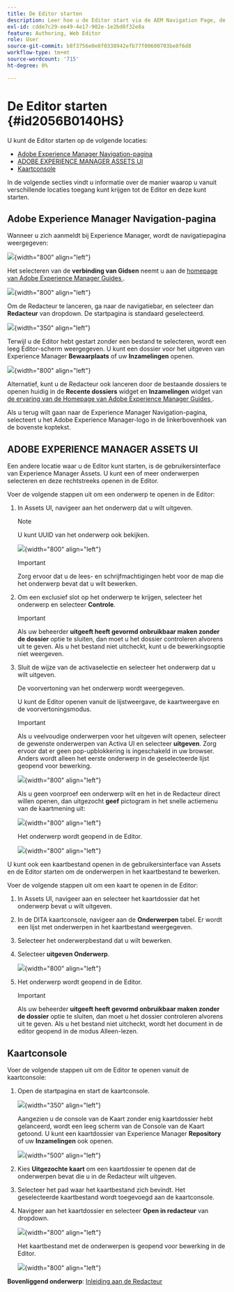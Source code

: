 ```yaml
---
title: De Editor starten
description: Leer hoe u de Editor start via de AEM Navigation Page, de gebruikersinterface van AEM Assets en de kaartconsole in Adobe Experience Manager Guides.
exl-id: cdde7c29-ee49-4e17-902e-1e2bd6f32e8a
feature: Authoring, Web Editor
role: User
source-git-commit: b8f3756e0e8f0338942efb77f00600703be8f6d8
workflow-type: tm+mt
source-wordcount: '715'
ht-degree: 0%

---
```


# De Editor starten {#id2056B0140HS}

U kunt de Editor starten op de volgende locaties:

- [Adobe Experience Manager Navigation-pagina](#adobe-experience-manager-navigation-page)
- [ADOBE EXPERIENCE MANAGER ASSETS UI](#adobe-experience-manager-assets-ui)
- [Kaartconsole](#map-console)

In de volgende secties vindt u informatie over de manier waarop u vanuit verschillende locaties toegang kunt krijgen tot de Editor en deze kunt starten.

## Adobe Experience Manager Navigation-pagina

Wanneer u zich aanmeldt bij Experience Manager, wordt de navigatiepagina weergegeven:

![](images/web-editor-from-navigation-page.png){width="800" align="left"}

Het selecteren van de **verbinding van Gidsen** neemt u aan de [ homepage van Adobe Experience Manager Guides ](./intro-home-page.md).

![](images/aem-home-page.png){width="800" align="left"}

Om de Redacteur te lanceren, ga naar de navigatiebar, en selecteer dan **Redacteur** van dropdown. De startpagina is standaard geselecteerd.

![](images/editor-home-page-dropdown.png){width="350" align="left"}

Terwijl u de Editor hebt gestart zonder een bestand te selecteren, wordt een leeg Editor-scherm weergegeven. U kunt een dossier voor het uitgeven van Experience Manager **Bewaarplaats** of uw **Inzamelingen** openen.

![](images/web-editor-launch-page.png){width="800" align="left"}

Alternatief, kunt u de Redacteur ook lanceren door de bestaande dossiers te openen huidig in de **Recente dossiers** widget en **Inzamelingen** widget van [ de ervaring van de Homepage van Adobe Experience Manager Guides ](./intro-home-page.md).


Als u terug wilt gaan naar de Experience Manager Navigation-pagina, selecteert u het Adobe Experience Manager-logo in de linkerbovenhoek van de bovenste koptekst.


## ADOBE EXPERIENCE MANAGER ASSETS UI

Een andere locatie waar u de Editor kunt starten, is de gebruikersinterface van Experience Manager Assets. U kunt een of meer onderwerpen selecteren en deze rechtstreeks openen in de Editor.

Voer de volgende stappen uit om een onderwerp te openen in de Editor:

1. In Assets UI, navigeer aan het onderwerp dat u wilt uitgeven.

   >[!NOTE]
   >
   > U kunt UUID van het onderwerp ook bekijken.

   ![](images/assets_ui_with_uuid_cs.png){width="800" align="left"}

   >[!IMPORTANT]
   >
   > Zorg ervoor dat u de lees- en schrijfmachtigingen hebt voor de map die het onderwerp bevat dat u wilt bewerken.

1. Om een exclusief slot op het onderwerp te krijgen, selecteer het onderwerp en selecteer **Controle**.

   >[!IMPORTANT]
   >
   > Als uw beheerder **uitgeeft heeft gevormd onbruikbaar maken zonder de dossier** optie te sluiten, dan moet u het dossier controleren alvorens uit te geven. Als u het bestand niet uitcheckt, kunt u de bewerkingsoptie niet weergeven.

1. Sluit de wijze van de activaselectie en selecteer het onderwerp dat u wilt uitgeven.

   De voorvertoning van het onderwerp wordt weergegeven.

   U kunt de Editor openen vanuit de lijstweergave, de kaartweergave en de voorvertoningsmodus.

   >[!IMPORTANT]
   >
   > Als u veelvoudige onderwerpen voor het uitgeven wilt openen, selecteer de gewenste onderwerpen van Activa UI en selecteer **uitgeven**. Zorg ervoor dat er geen pop-upblokkering is ingeschakeld in uw browser. Anders wordt alleen het eerste onderwerp in de geselecteerde lijst geopend voor bewerking.

   ![](images/edit-from-preview_cs.png){width="800" align="left"}

   Als u geen voorproef een onderwerp wilt en het in de Redacteur direct willen openen, dan uitgezocht **geef** pictogram in het snelle actiemenu van de kaartmening uit:

   ![](images/edit-topic-from-quick-action_cs.png){width="800" align="left"}

   Het onderwerp wordt geopend in de Editor.

   ![](images/edit-mode.png){width="800" align="left"}

U kunt ook een kaartbestand openen in de gebruikersinterface van Assets en de Editor starten om de onderwerpen in het kaartbestand te bewerken.

Voer de volgende stappen uit om een kaart te openen in de Editor:

1. In Assets UI, navigeer aan en selecteer het kaartdossier dat het onderwerp bevat u wilt uitgeven.
1. In de DITA kaartconsole, navigeer aan de **Onderwerpen** tabel. Er wordt een lijst met onderwerpen in het kaartbestand weergegeven.
1. Selecteer het onderwerpbestand dat u wilt bewerken.
1. Selecteer **uitgeven Onderwerp**.

   ![](images/edit-topics-map-console_cs.png){width="800" align="left"}

1. Het onderwerp wordt geopend in de Editor.

   >[!IMPORTANT]
   >
   > Als uw beheerder **uitgeeft heeft gevormd onbruikbaar maken zonder de dossier** optie te sluiten, dan moet u het dossier controleren alvorens uit te geven. Als u het bestand niet uitcheckt, wordt het document in de editor geopend in de modus Alleen-lezen.

## Kaartconsole

Voer de volgende stappen uit om de Editor te openen vanuit de kaartconsole:

1. Open de startpagina en start de kaartconsole.

   ![](images/editor-map-console-dropdown.png){width="350" align="left"}

   Aangezien u de console van de Kaart zonder enig kaartdossier hebt gelanceerd, wordt een leeg scherm van de Console van de Kaart getoond. U kunt een kaartdossier van Experience Manager **Repository** of uw **Inzamelingen** ook openen.

   ![](images/launch-map-console.png){width="500" align="left"}

1. Kies **Uitgezochte kaart** om een kaartdossier te openen dat de onderwerpen bevat die u in de Redacteur wilt uitgeven.
1. Selecteer het pad waar het kaartbestand zich bevindt. Het geselecteerde kaartbestand wordt toegevoegd aan de kaartconsole.
1. Navigeer aan het kaartdossier en selecteer **Open in redacteur** van dropdown.

   ![](images/map-console-open-in-editor.png){width="800" align="left"}

   Het kaartbestand met de onderwerpen is geopend voor bewerking in de Editor.

   ![](images/map-console-edit-topics.png){width="800" align="left"}






**Bovenliggend onderwerp**: [ Inleiding aan de Redacteur ](web-editor.md)
